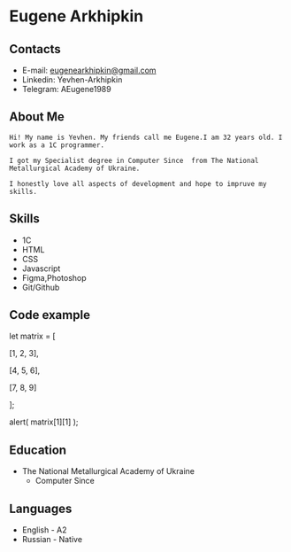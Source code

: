 # Eugene Arkhipkin
## Contacts
- E-mail: eugenearkhipkin@gmail.com
- Linkedin: Yevhen-Arkhipkin
- Telegram: AEugene1989
## About Me
    Hi! My name is Yevhen. My friends call me Eugene.I am 32 years old. I work as a 1C programmer. 
    
    I got my Specialist degree in Computer Since  from The National Metallurgical Academy of Ukraine. 
    
    I honestly love all aspects of development and hope to impruve my skills.

 ## Skills  
- 1C
- HTML
- CSS
- Javascript
- Figma,Photoshop
- Git/Github

## Code example
let matrix = [
   
   [1, 2, 3],
   
   
   [4, 5, 6],
   
   
   [7, 8, 9]


];


alert( matrix[1][1] );

## Education
- The National Metallurgical Academy of Ukraine
   - Computer Since
## Languages
- English - A2
- Russian - Native